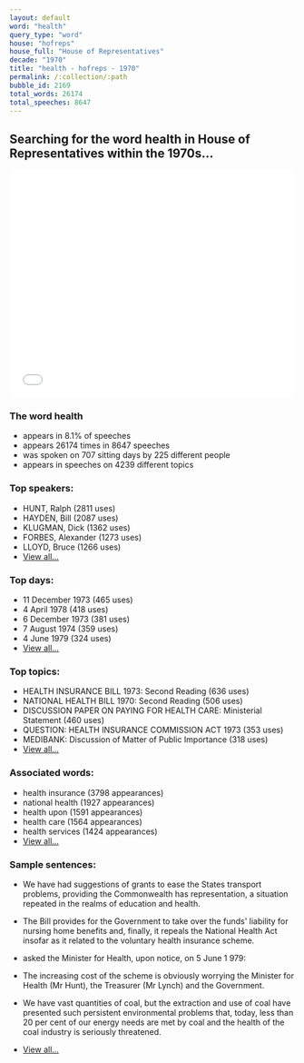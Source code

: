 ```yaml
---
layout: default
word: "health"
query_type: "word"
house: "hofreps"
house_full: "House of Representatives"
decade: "1970"
title: "health - hofreps - 1970"
permalink: /:collection/:path
bubble_id: 2169
total_words: 26174
total_speeches: 8647
---
```



## Searching for the word **health** in House of Representatives within the 1970s...

<iframe width="100%" height="400" frameborder="0" scrolling="no" src="//plot.ly/~wragge/2169.embed"></iframe>

### The word **health**

* appears in 8.1% of speeches
* appears 26174 times in 8647 speeches
* was spoken on 707 sitting days by 225 different people
* appears in speeches on 4239 different topics

### Top speakers:

* HUNT, Ralph (2811 uses)
* HAYDEN, Bill (2087 uses)
* KLUGMAN, Dick (1362 uses)
* FORBES, Alexander (1273 uses)
* LLOYD, Bruce (1266 uses)
* [View all...](speakers/)


### Top days:

* 11 December 1973 (465 uses)
* 4 April 1978 (418 uses)
* 6 December 1973 (381 uses)
* 7 August 1974 (359 uses)
* 4 June 1979 (324 uses)
* [View all...](days/)


### Top topics:

* HEALTH INSURANCE BILL 1973: Second Reading (636 uses)
* NATIONAL HEALTH BILL 1970: Second Reading (506 uses)
* DISCUSSION PAPER ON PAYING FOR HEALTH CARE: Ministerial Statement (460 uses)
* QUESTION: HEALTH INSURANCE COMMISSION ACT 1973 (353 uses)
* MEDIBANK: Discussion of Matter of Public Importance (318 uses)
* [View all...](topics/)


### Associated words:

* health insurance (3798 appearances)
* national health (1927 appearances)
* health upon (1591 appearances)
* health care (1564 appearances)
* health services (1424 appearances)
* [View all...](collocations/)


### Sample sentences:

* We have had suggestions of grants to ease the States transport problems, providing the Commonwealth has representation, a situation repeated in the realms of education and <span class="highlight">health</span>.

* The Bill provides for the Government to take over the funds' liability for nursing home benefits and, finally, it repeals the National <span class="highlight">Health</span> Act insofar as it related to the voluntary <span class="highlight">health</span> insurance scheme.

* asked the Minister for <span class="highlight">Health</span>, upon notice, on 5 June 1 979:

* The increasing cost of the scheme is obviously worrying the Minister for <span class="highlight">Health</span>  (Mr Hunt),  the Treasurer  (Mr Lynch)  and the Government.

* We have vast quantities of coal, but the extraction and use of coal have presented such persistent environmental problems that, today, less than 20 per cent of our energy needs are met by coal and the <span class="highlight">health</span> of the coal industry is seriously threatened.

* [View all...](contexts/)
